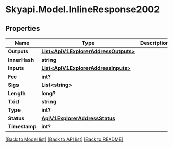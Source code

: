 
# Skyapi.Model.InlineResponse2002

## Properties

Name | Type | Description | Notes
------------ | ------------- | ------------- | -------------
**Outputs** | [**List&lt;ApiV1ExplorerAddressOutputs&gt;**](ApiV1ExplorerAddressOutputs.md) |  | [optional] 
**InnerHash** | **string** |  | [optional] 
**Inputs** | [**List&lt;ApiV1ExplorerAddressInputs&gt;**](ApiV1ExplorerAddressInputs.md) |  | [optional] 
**Fee** | **int?** |  | [optional] 
**Sigs** | **List&lt;string&gt;** |  | [optional] 
**Length** | **long?** |  | [optional] 
**Txid** | **string** |  | [optional] 
**Type** | **int?** |  | [optional] 
**Status** | [**ApiV1ExplorerAddressStatus**](ApiV1ExplorerAddressStatus.md) |  | [optional] 
**Timestamp** | **int?** |  | [optional] 

[[Back to Model list]](../README.md#documentation-for-models)
[[Back to API list]](../README.md#documentation-for-api-endpoints)
[[Back to README]](../README.md)


